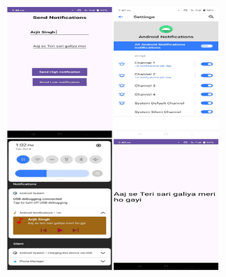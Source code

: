 <p align = left>
<img src="https://github.com/visu512/Android-Notifications/blob/4ce22215a8cc0c0801edad53af5f28ae0882d809/WhatsApp%20Image%202024-10-08%20at%2014.46.50_93cb471b.jpg" width="240" height="300"/>
<img src="https://github.com/visu512/Android-Notifications/blob/4ce22215a8cc0c0801edad53af5f28ae0882d809/WhatsApp%20Image%202024-10-08%20at%2014.45.03_6454d981.jpg " width="240" height="300"/>
<img src="https://github.com/visu512/Android-Notifications/blob/4ce22215a8cc0c0801edad53af5f28ae0882d809/WhatsApp%20Image%202024-10-08%20at%2014.45.03_2e411f51.jpg" width="240" height="300"/>
<img src="https://github.com/visu512/Android-Notifications/blob/4ce22215a8cc0c0801edad53af5f28ae0882d809/WhatsApp%20Image%202024-10-08%20at%2014.45.04_9a162a77.jpg " width="240" height="300"/>

</p>
